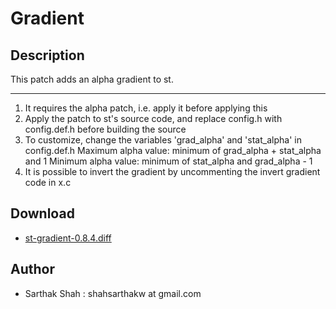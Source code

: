 Gradient
====

Description
----
This patch adds an alpha gradient to st.

-----
1.  It requires the alpha patch, i.e. apply it before applying this
2. Apply the patch to st's source code, and replace config.h with config.def.h before building the source
3. To customize, change the variables 'grad_alpha' and 'stat_alpha' in config.def.h
Maximum alpha value: minimum of grad_alpha + stat_alpha and 1
Minimum alpha value: minimum of stat_alpha and grad_alpha - 1
4. It is possible to invert the gradient by uncommenting the invert gradient code in x.c

Download
----
* [st-gradient-0.8.4.diff](st-gradient-0.8.4.diff)

Author
----
* Sarthak Shah : shahsarthakw at gmail.com
